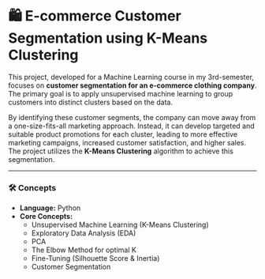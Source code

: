 # 🛍️ E-commerce Customer Segmentation using K-Means Clustering

This project, developed for a Machine Learning course in my 3rd-semester, focuses on **customer segmentation for an e-commerce clothing company**. The primary goal is to apply unsupervised machine learning to group customers into distinct clusters based on the data.

By identifying these customer segments, the company can move away from a one-size-fits-all marketing approach. Instead, it can develop targeted and suitable product promotions for each cluster, leading to more effective marketing campaigns, increased customer satisfaction, and higher sales. The project utilizes the **K-Means Clustering** algorithm to achieve this segmentation.

---

### 🛠️ Concepts
* **Language:** Python
* **Core Concepts:**
    * Unsupervised Machine Learning (K-Means Clustering)
    * Exploratory Data Analysis (EDA)
    * PCA
    * The Elbow Method for optimal K
    * Fine-Tuning (Silhouette Score & Inertia)
    * Customer Segmentation
